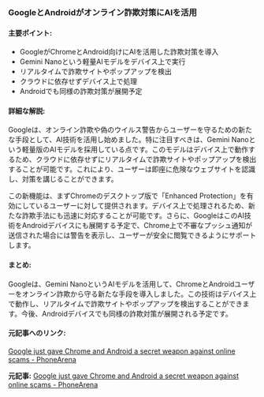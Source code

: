 ### GoogleとAndroidがオンライン詐欺対策にAIを活用

#### 主要ポイント:
- GoogleがChromeとAndroid向けにAIを活用した詐欺対策を導入
- Gemini Nanoという軽量AIモデルをデバイス上で実行
- リアルタイムで詐欺サイトやポップアップを検出
- クラウドに依存せずデバイス上で処理
- Androidでも同様の詐欺対策が展開予定

#### 詳細な解説:
Googleは、オンライン詐欺や偽のウイルス警告からユーザーを守るための新たな手段として、AI技術を活用し始めました。特に注目すべきは、Gemini Nanoという軽量版のAIモデルを採用している点です。このモデルはデバイス上で動作するため、クラウドに依存せずにリアルタイムで詐欺サイトやポップアップを検出することが可能です。これにより、ユーザーは即座に危険なウェブサイトを認識し、対策を講じることができます。

この新機能は、まずChromeのデスクトップ版で「Enhanced Protection」を有効にしているユーザーに対して提供されます。デバイス上で処理されるため、新たな詐欺手法にも迅速に対応することが可能です。さらに、GoogleはこのAI技術をAndroidデバイスにも展開する予定で、Chrome上で不審なプッシュ通知が送信された場合には警告を表示し、ユーザーが安全に閲覧できるようにサポートします。

#### まとめ:
Googleは、Gemini NanoというAIモデルを活用して、ChromeとAndroidユーザーをオンライン詐欺から守る新たな手段を導入しました。この技術はデバイス上で動作し、リアルタイムで詐欺サイトやポップアップを検出することができます。今後、Androidデバイスでも同様の詐欺対策が展開される予定です。

#### 元記事へのリンク:
[Google just gave Chrome and Android a secret weapon against online scams - PhoneArena](https://www.phonearena.com/news/Google-just-gave-Chrome-and-Android-a-secret-weapon-against-online-scams_id154345)

**元記事:** [Google just gave Chrome and Android a secret weapon against online scams - PhoneArena](https://www.phonearena.com/news/google-just-gave-chrome-android-secret-weapon-against-online-scams_id170233)